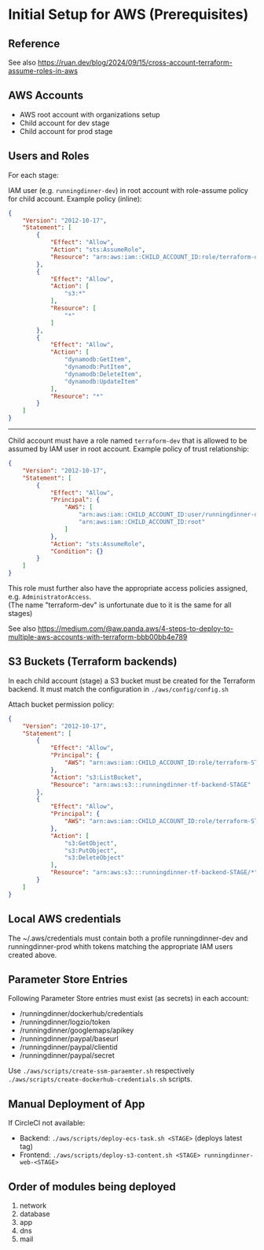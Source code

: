# Initial Setup for AWS (Prerequisites)

## Reference

See also https://ruan.dev/blog/2024/09/15/cross-account-terraform-assume-roles-in-aws

## AWS Accounts
* AWS root account with organizations setup
* Child account for dev stage
* Child account for prod stage

## Users and Roles

For each stage:

IAM user (e.g. `runningdinner-dev`) in root account with role-assume policy for child account.
Example policy (inline): 

```json
{
    "Version": "2012-10-17",
    "Statement": [
        {
            "Effect": "Allow",
            "Action": "sts:AssumeRole",
            "Resource": "arn:aws:iam::CHILD_ACCOUNT_ID:role/terraform-dev"
        },
        {
            "Effect": "Allow",
            "Action": [
                "s3:*"
            ],
            "Resource": [
                "*"
            ]
        },
        {
            "Effect": "Allow",
            "Action": [
                "dynamodb:GetItem",
                "dynamodb:PutItem",
                "dynamodb:DeleteItem",
                "dynamodb:UpdateItem"
            ],
            "Resource": "*"
        }
    ]
}
```
---

Child account must have a role named `terraform-dev` that is allowed to be assumed by IAM user in root account.
Example policy of trust relationship:
```json 
{
    "Version": "2012-10-17",
    "Statement": [
        {
            "Effect": "Allow",
            "Principal": {
                "AWS": [
                    "arn:aws:iam::CHILD_ACCOUNT_ID:user/runningdinner-dev",
                    "arn:aws:iam::CHILD_ACCOUNT_ID:root"
                ]
            },
            "Action": "sts:AssumeRole",
            "Condition": {}
        }
    ]
}
```

This role must further also have the appropriate access policies assigned, e.g. `AdministratorAccess`.<br/> 
(The name "terraform-dev" is unfortunate due to it is the same for all stages)

See also https://medium.com/@aw.panda.aws/4-steps-to-deploy-to-multiple-aws-accounts-with-terraform-bbb00bb4e789

## S3 Buckets (Terraform backends)

In each child account (stage) a S3 bucket must be created for the Terraform backend.
It must match the configuration in `./aws/config/config.sh`

Attach bucket permission policy:
```json
{
	"Version": "2012-10-17",
	"Statement": [
		{
			"Effect": "Allow",
			"Principal": {
				"AWS": "arn:aws:iam::CHILD_ACCOUNT_ID:role/terraform-STAGE"
			},
			"Action": "s3:ListBucket",
			"Resource": "arn:aws:s3:::runningdinner-tf-backend-STAGE"
		},
		{
			"Effect": "Allow",
			"Principal": {
				"AWS": "arn:aws:iam::CHILD_ACCOUNT_ID:role/terraform-STAGE"
			},
			"Action": [
				"s3:GetObject",
				"s3:PutObject",
				"s3:DeleteObject"
			],
			"Resource": "arn:aws:s3:::runningdinner-tf-backend-STAGE/*"
		}
	]
}
```

## Local AWS credentials

The ~/.aws/credentials must contain both a profile runningdinner-dev and runningdinner-prod whith tokens
matching the appropriate IAM users created above.

## Parameter Store Entries

Following Parameter Store entries must exist (as secrets) in each account:

* /runningdinner/dockerhub/credentials
* /runningdinner/logzio/token
* /runningdinner/googlemaps/apikey
* /runningdinner/paypal/baseurl
* /runningdinner/paypal/clientid
* /runningdinner/paypal/secret

Use `./aws/scripts/create-ssm-paraemter.sh` respectively `./aws/scripts/create-dockerhub-credentials.sh` scripts.  

## Manual Deployment of App

If CircleCI not available:

* Backend: `./aws/scripts/deploy-ecs-task.sh <STAGE>` (deploys latest tag)
* Frontend: `./aws/scripts/deploy-s3-content.sh <STAGE> runningdinner-web-<STAGE>`

## Order of modules being deployed

1. network
2. database
3. app
4. dns
5. mail